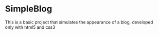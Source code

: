# SimpleBlog
This is a basic project that simulates the appearance of a blog, developed only with html5 and css3
